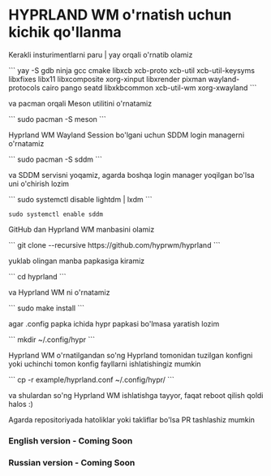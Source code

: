 <h1>HYPRLAND WM o'rnatish uchun kichik qo'llanma</h1>

<p>Kerakli insturimentlarni paru | yay orqali o'rnatib olamiz</p>
```
yay -S gdb ninja gcc cmake libxcb xcb-proto xcb-util xcb-util-keysyms libxfixes libx11 libxcomposite xorg-xinput libxrender pixman wayland-protocols cairo pango seatd libxkbcommon xcb-util-wm xorg-xwayland
```

<p>va pacman orqali Meson utilitini o'rnatamiz</p>
```
sudo pacman -S meson
```

<p>Hyprland WM Wayland Session bo'lgani uchun SDDM login managerni o'rnatamiz<p>
```
sudo pacman -S sddm
```

<p>va SDDM servisni yoqamiz, agarda boshqa login manager yoqilgan bo'lsa uni o'chirish lozim</p>
```
sudo systemctl disable lightdm | lxdm
```

```
sudo systemctl enable sddm
```

<p>GitHub dan Hyprland WM manbasini olamiz</p>
```
git clone --recursive https://github.com/hyprwm/hyprland
```

<p>yuklab olingan manba papkasiga kiramiz</p>
```
cd hyprland
```

<p>va Hyprland WM ni o'rnatamiz</p>
```
sudo make install
```

<p>agar .config papka ichida hypr papkasi bo'lmasa yaratish lozim</p>
```
mkdir ~/.config/hypr
```

<p>Hyprland WM o'rnatilgandan so'ng Hyprland tomonidan tuzilgan konfigni yoki uchinchi tomon konfig fayllarni ishlatishingiz mumkin</p>
```
cp -r example/hyprland.conf ~/.config/hypr/
```

<p>va shulardan so'ng Hyprland WM ishlatishga tayyor, faqat reboot qilish qoldi halos :)</p>

<p>Agarda repositoriyada hatoliklar yoki takliflar bo'lsa PR tashlashiz mumkin</p>

### English version - Coming Soon
### Russian version - Coming Soon